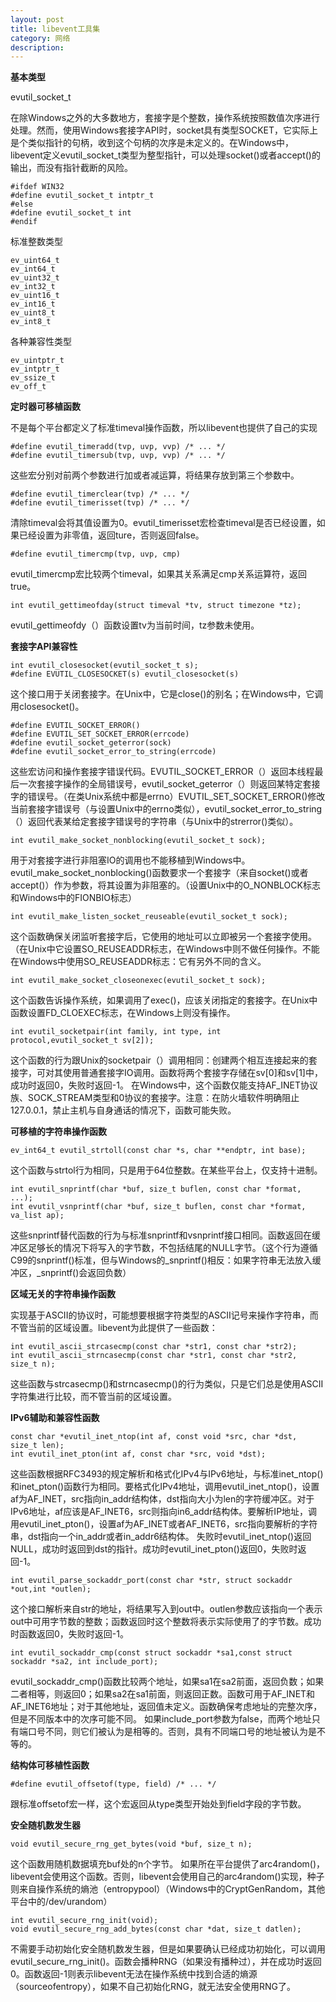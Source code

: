 ```yaml
---
layout: post
title: libevent工具集
category: 网络
description:
---
```

**基本类型**  

evutil_socket_t  

在除Windows之外的大多数地方，套接字是个整数，操作系统按照数值次序进行处理。然而，使用Windows套接字API时，socket具有类型SOCKET，它实际上是个类似指针的句柄，收到这个句柄的次序是未定义的。在Windows中，libevent定义evutil_socket_t类型为整型指针，可以处理socket()或者accept()的输出，而没有指针截断的风险。  

	#ifdef WIN32
	#define evutil_socket_t intptr_t
	#else
	#define evutil_socket_t int
	#endif  

标准整数类型  

    ev_uint64_t
    ev_int64_t
    ev_uint32_t
    ev_int32_t
    ev_uint16_t
    ev_int16_t
    ev_uint8_t
    ev_int8_t  

各种兼容性类型  

    ev_uintptr_t
    ev_intptr_t
    ev_ssize_t
    ev_off_t  

**定时器可移植函数**  

不是每个平台都定义了标准timeval操作函数，所以libevent也提供了自己的实现  

	#define evutil_timeradd(tvp, uvp, vvp) /* ... */
	#define evutil_timersub(tvp, uvp, vvp) /* ... */  

这些宏分别对前两个参数进行加或者减运算，将结果存放到第三个参数中。  

	#define evutil_timerclear(tvp) /* ... */
	#define evutil_timerisset(tvp) /* ... */  

清除timeval会将其值设置为0。evutil_timerisset宏检查timeval是否已经设置，如果已经设置为非零值，返回ture，否则返回false。  

	#define evutil_timercmp(tvp, uvp, cmp)  

evutil_timercmp宏比较两个timeval，如果其关系满足cmp关系运算符，返回true。  

	int evutil_gettimeofday(struct timeval *tv, struct timezone *tz);  

evutil_gettimeofdy（）函数设置tv为当前时间，tz参数未使用。  

**套接字API兼容性**  

	int evutil_closesocket(evutil_socket_t s);
	#define EVUTIL_CLOSESOCKET(s) evutil_closesocket(s)  

这个接口用于关闭套接字。在Unix中，它是close()的别名；在Windows中，它调用closesocket()。  

	#define EVUTIL_SOCKET_ERROR()
	#define EVUTIL_SET_SOCKET_ERROR(errcode)
	#define evutil_socket_geterror(sock)
	#define evutil_socket_error_to_string(errcode)  

这些宏访问和操作套接字错误代码。EVUTIL_SOCKET_ERROR（）返回本线程最后一次套接字操作的全局错误号，evutil_socket_geterror（）则返回某特定套接字的错误号。（在类Unix系统中都是errno）EVUTIL_SET_SOCKET_ERROR()修改当前套接字错误号（与设置Unix中的errno类似），evutil_socket_error_to_string（）返回代表某给定套接字错误号的字符串（与Unix中的strerror()类似）。  

	int evutil_make_socket_nonblocking(evutil_socket_t sock);  

用于对套接字进行非阻塞IO的调用也不能移植到Windows中。evutil_make_socket_nonblocking()函数要求一个套接字（来自socket()或者accept()）作为参数，将其设置为非阻塞的。（设置Unix中的O_NONBLOCK标志和Windows中的FIONBIO标志）  

	int evutil_make_listen_socket_reuseable(evutil_socket_t sock);  

这个函数确保关闭监听套接字后，它使用的地址可以立即被另一个套接字使用。（在Unix中它设置SO_REUSEADDR标志，在Windows中则不做任何操作。不能在Windows中使用SO_REUSEADDR标志：它有另外不同的含义。  

	int evutil_make_socket_closeonexec(evutil_socket_t sock);  

这个函数告诉操作系统，如果调用了exec()，应该关闭指定的套接字。在Unix中函数设置FD_CLOEXEC标志，在Windows上则没有操作。  

	int evutil_socketpair(int family, int type, int protocol,evutil_socket_t sv[2]);  

这个函数的行为跟Unix的socketpair（）调用相同：创建两个相互连接起来的套接字，可对其使用普通套接字IO调用。函数将两个套接字存储在sv[0]和sv[1]中，成功时返回0，失败时返回-1。 在Windows中，这个函数仅能支持AF_INET协议族、SOCK_STREAM类型和0协议的套接字。注意：在防火墙软件明确阻止127.0.0.1，禁止主机与自身通话的情况下，函数可能失败。  

**可移植的字符串操作函数**  

	ev_int64_t evutil_strtoll(const char *s, char **endptr, int base);  

这个函数与strtol行为相同，只是用于64位整数。在某些平台上，仅支持十进制。  

	int evutil_snprintf(char *buf, size_t buflen, const char *format, ...);
	int evutil_vsnprintf(char *buf, size_t buflen, const char *format, va_list ap);  

这些snprintf替代函数的行为与标准snprintf和vsnprintf接口相同。函数返回在缓冲区足够长的情况下将写入的字节数，不包括结尾的NULL字节。（这个行为遵循C99的snprintf()标准，但与Windows的_snprintf()相反：如果字符串无法放入缓冲区，_snprintf()会返回负数）  

**区域无关的字符串操作函数**  

实现基于ASCII的协议时，可能想要根据字符类型的ASCII记号来操作字符串，而不管当前的区域设置。libevent为此提供了一些函数：  

	int evutil_ascii_strcasecmp(const char *str1, const char *str2);
	int evutil_ascii_strncasecmp(const char *str1, const char *str2, size_t n);  

这些函数与strcasecmp()和strncasecmp()的行为类似，只是它们总是使用ASCII字符集进行比较，而不管当前的区域设置。  

**IPv6辅助和兼容性函数**  

	const char *evutil_inet_ntop(int af, const void *src, char *dst, size_t len);
	int evutil_inet_pton(int af, const char *src, void *dst);  

这些函数根据RFC3493的规定解析和格式化IPv4与IPv6地址，与标准inet_ntop()和inet_pton()函数行为相同。要格式化IPv4地址，调用evutil_inet_ntop()，设置af为AF_INET，src指向in_addr结构体，dst指向大小为len的字符缓冲区。对于IPv6地址，af应该是AF_INET6，src则指向in6_addr结构体。要解析IP地址，调用evutil_inet_pton()，设置af为AF_INET或者AF_INET6，src指向要解析的字符串，dst指向一个in_addr或者in_addr6结构体。 失败时evutil_inet_ntop()返回NULL，成功时返回到dst的指针。成功时evutil_inet_pton()返回0，失败时返回-1。  

	int evutil_parse_sockaddr_port(const char *str, struct sockaddr *out,int *outlen);  

这个接口解析来自str的地址，将结果写入到out中。outlen参数应该指向一个表示out中可用字节数的整数；函数返回时这个整数将表示实际使用了的字节数。成功时函数返回0，失败时返回-1。  

	int evutil_sockaddr_cmp(const struct sockaddr *sa1,const struct sockaddr *sa2, int include_port);  

evutil_sockaddr_cmp()函数比较两个地址，如果sa1在sa2前面，返回负数；如果二者相等，则返回0；如果sa2在sa1前面，则返回正数。函数可用于AF_INET和AF_INET6地址；对于其他地址，返回值未定义。函数确保考虑地址的完整次序，但是不同版本中的次序可能不同。 如果include_port参数为false，而两个地址只有端口号不同，则它们被认为是相等的。否则，具有不同端口号的地址被认为是不等的。  

**结构体可移植性函数**  

	#define evutil_offsetof(type, field) /* ... */  

跟标准offsetof宏一样，这个宏返回从type类型开始处到field字段的字节数。  

**安全随机数发生器**  

	void evutil_secure_rng_get_bytes(void *buf, size_t n);  

这个函数用随机数据填充buf处的n个字节。 如果所在平台提供了arc4random()，libevent会使用这个函数。否则，libevent会使用自己的arc4random()实现，种子则来自操作系统的熵池（entropypool）（Windows中的CryptGenRandom，其他平台中的/dev/urandom）  

	int evutil_secure_rng_init(void);
	void evutil_secure_rng_add_bytes(const char *dat, size_t datlen);  

不需要手动初始化安全随机数发生器，但是如果要确认已经成功初始化，可以调用evutil_secure_rng_init()。函数会播种RNG（如果没有播种过），并在成功时返回0。函数返回-1则表示libevent无法在操作系统中找到合适的熵源（sourceofentropy），如果不自己初始化RNG，就无法安全使用RNG了。  


